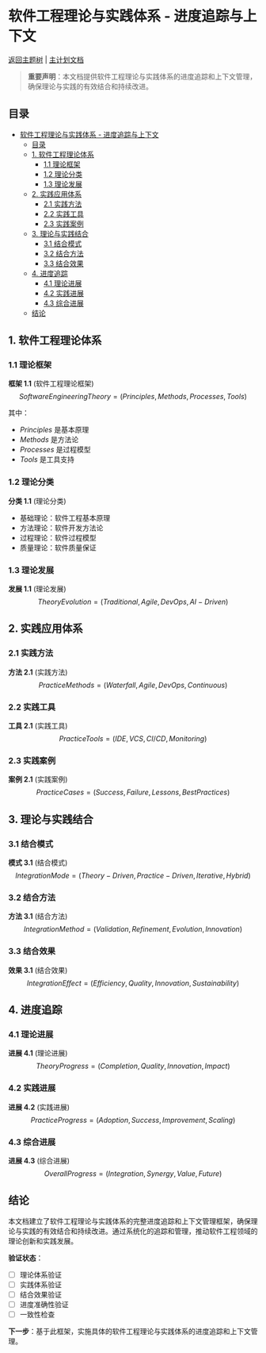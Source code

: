 ﻿# 软件工程理论与实践体系 - 进度追踪与上下文

[返回主题树](../00-主题树与内容索引.md) | [主计划文档](../00-形式化架构理论统一计划.md)

> **重要声明**：本文档提供软件工程理论与实践体系的进度追踪和上下文管理，确保理论与实践的有效结合和持续改进。

## 目录

- [软件工程理论与实践体系 - 进度追踪与上下文](#软件工程理论与实践体系---进度追踪与上下文)
  - [目录](#目录)
  - [1. 软件工程理论体系](#1-软件工程理论体系)
    - [1.1 理论框架](#11-理论框架)
    - [1.2 理论分类](#12-理论分类)
    - [1.3 理论发展](#13-理论发展)
  - [2. 实践应用体系](#2-实践应用体系)
    - [2.1 实践方法](#21-实践方法)
    - [2.2 实践工具](#22-实践工具)
    - [2.3 实践案例](#23-实践案例)
  - [3. 理论与实践结合](#3-理论与实践结合)
    - [3.1 结合模式](#31-结合模式)
    - [3.2 结合方法](#32-结合方法)
    - [3.3 结合效果](#33-结合效果)
  - [4. 进度追踪](#4-进度追踪)
    - [4.1 理论进展](#41-理论进展)
    - [4.2 实践进展](#42-实践进展)
    - [4.3 综合进展](#43-综合进展)
  - [结论](#结论)

## 1. 软件工程理论体系

### 1.1 理论框架

**框架 1.1** (软件工程理论框架)
$$SoftwareEngineeringTheory = (Principles, Methods, Processes, Tools)$$

其中：

- $Principles$ 是基本原理
- $Methods$ 是方法论
- $Processes$ 是过程模型
- $Tools$ 是工具支持

### 1.2 理论分类

**分类 1.1** (理论分类)

- 基础理论：软件工程基本原理
- 方法理论：软件开发方法论
- 过程理论：软件过程模型
- 质量理论：软件质量保证

### 1.3 理论发展

**发展 1.1** (理论发展)
$$TheoryEvolution = (Traditional, Agile, DevOps, AI-Driven)$$

## 2. 实践应用体系

### 2.1 实践方法

**方法 2.1** (实践方法)
$$PracticeMethods = (Waterfall, Agile, DevOps, Continuous)$$

### 2.2 实践工具

**工具 2.1** (实践工具)
$$PracticeTools = (IDE, VCS, CI/CD, Monitoring)$$

### 2.3 实践案例

**案例 2.1** (实践案例)
$$PracticeCases = (Success, Failure, Lessons, BestPractices)$$

## 3. 理论与实践结合

### 3.1 结合模式

**模式 3.1** (结合模式)
$$IntegrationMode = (Theory-Driven, Practice-Driven, Iterative, Hybrid)$$

### 3.2 结合方法

**方法 3.1** (结合方法)
$$IntegrationMethod = (Validation, Refinement, Evolution, Innovation)$$

### 3.3 结合效果

**效果 3.1** (结合效果)
$$IntegrationEffect = (Efficiency, Quality, Innovation, Sustainability)$$

## 4. 进度追踪

### 4.1 理论进展

**进展 4.1** (理论进展)
$$TheoryProgress = (Completion, Quality, Innovation, Impact)$$

### 4.2 实践进展

**进展 4.2** (实践进展)
$$PracticeProgress = (Adoption, Success, Improvement, Scaling)$$

### 4.3 综合进展

**进展 4.3** (综合进展)
$$OverallProgress = (Integration, Synergy, Value, Future)$$

## 结论

本文档建立了软件工程理论与实践体系的完整进度追踪和上下文管理框架，确保理论与实践的有效结合和持续改进。通过系统化的追踪和管理，推动软件工程领域的理论创新和实践发展。

**验证状态**：

- [ ] 理论体系验证
- [ ] 实践体系验证
- [ ] 结合效果验证
- [ ] 进度准确性验证
- [ ] 一致性检查

**下一步**：基于此框架，实施具体的软件工程理论与实践体系的进度追踪和上下文管理。
